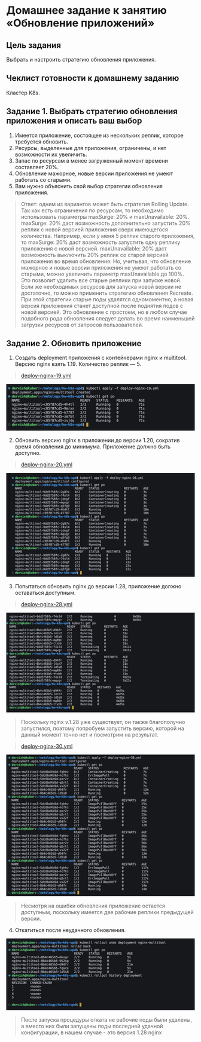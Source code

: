 # Домашнее задание к занятию «Обновление приложений»

## Цель задания

Выбрать и настроить стратегию обновления приложения.

## Чеклист готовности к домашнему заданию

Кластер K8s.

## Задание 1. Выбрать стратегию обновления приложения и описать ваш выбор

1. Имеется приложение, состоящее из нескольких реплик, которое требуется обновить.
2. Ресурсы, выделенные для приложения, ограничены, и нет возможности их увеличить.
3. Запас по ресурсам в менее загруженный момент времени составляет 20%.
4. Обновление мажорное, новые версии приложения не умеют работать со старыми.
5. Вам нужно объяснить свой выбор стратегии обновления приложения.

>Ответ: одним из вариантов может быть стратегия Rolling Update. Так как есть ограничения по ресурсам, то необходимо использовать параметры maxSurge: 20% и maxUnavailable: 20%.
>maxSurge: 20% даст возможность дополнительно запустить 20% реплик с новой версией приложения сверх имеющегося количества. Например, если у меня 5 реплик старого приложения, то maxSurge: 20% даст возможность запустить одну реплику приложения с новой версией.
>maxUnavailable: 20% даст возможность выключить 20% реплик со старой версией приложения во время обновления.
>Но, учитывая, что обновление мажорное и новые версии приложения не умеют работать со старыми, можно увеличить параметр maxUnavailable до 100%. Это позволит удалить все старые реплики при запуске новой.
>Если же необходимых ресурсов для запуска новой версии не достаточно, то можно применить стратегию обновления Recreate. При этой стратегии старые поды удалятся одномоментно, а новая версия приложения станет доступной после поднятия подов с новой версией. Это обновление с простоем, но в любом случае подобного рода обновления следует делать во время наименьшей загрузки ресурсов от запросов пользователей.

## Задание 2. Обновить приложение

1. Создать deployment приложения с контейнерами nginx и multitool. Версию nginx взять 1.19. Количество реплик — 5.

>[deploy-nginx-19.yml](./deploy-nginx-19.yml)

![deploy-19](./task1/deploy-19.png)

2. Обновить версию nginx в приложении до версии 1.20, сократив время обновления до минимума. Приложение должно быть доступно.

>[deploy-nginx-20.yml](./deploy-nginx-20.yml)

![deploy-20](./task1/deploy-20.png)

3. Попытаться обновить nginx до версии 1.28, приложение должно оставаться доступным.

>[deploy-nginx-28.yml](./deploy-nginx-28.yml)

![deploy-28](./task1/deploy-28.png)

>Поскольку nginx v.1.28 уже существует, он также благополучно запустился, поэтому попробуем запустить версию, которой на данный момент точно нет и посмотрим на результат.

>[deploy-nginx-30.yml](./deploy-nginx-30.yml)

![fail](./task1/fail.png)

>Несмотря на ошибки обновления приложение остается доступным, поскольку имеется две рабочие реплики предыдущей версии.

4. Откатиться после неудачного обновления.

![undo](./task1/undo.png)

>После запуска процедуры отката не рабочие поды были удалены, а вместо них были запущены поды последней удачной конфигурации, в нашем случае - это версия 1.28 nginx
